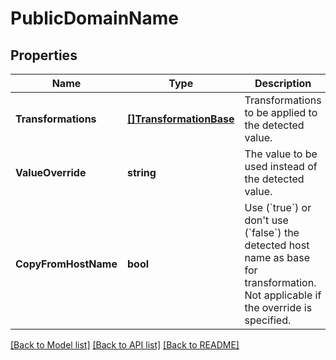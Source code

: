 # PublicDomainName

## Properties

Name | Type | Description | Notes
------------ | ------------- | ------------- | -------------
**Transformations** | [**[]TransformationBase**](TransformationBase.md) | Transformations to be applied to the detected value. | [optional] 
**ValueOverride** | **string** | The value to be used instead of the detected value. | [optional] 
**CopyFromHostName** | **bool** | Use (&#x60;true&#x60;) or don&#39;t use (&#x60;false&#x60;) the detected host name as base for transformation.    Not applicable if the override is specified. | [optional] 

[[Back to Model list]](../README.md#documentation-for-models) [[Back to API list]](../README.md#documentation-for-api-endpoints) [[Back to README]](../README.md)


